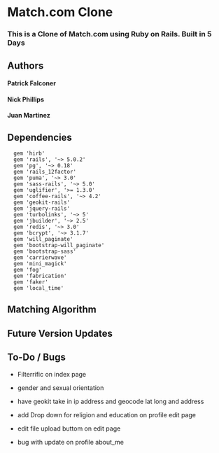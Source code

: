 # Match.com Clone
### This is a Clone of Match.com using Ruby on Rails. Built in 5 Days

## Authors
#### Patrick Falconer
#### Nick Phillips
#### Juan Martinez

## Dependencies
  ```
    gem 'hirb'
    gem 'rails', '~> 5.0.2'
    gem 'pg', '~> 0.18'
    gem 'rails_12factor'
    gem 'puma', '~> 3.0'
    gem 'sass-rails', '~> 5.0'
    gem 'uglifier', '>= 1.3.0'
    gem 'coffee-rails', '~> 4.2'
    gem 'geokit-rails'
    gem 'jquery-rails'
    gem 'turbolinks', '~> 5'
    gem 'jbuilder', '~> 2.5'
    gem 'redis', '~> 3.0'
    gem 'bcrypt', '~> 3.1.7'
    gem 'will_paginate'
    gem 'bootstrap-will_paginate'
    gem 'bootstrap-sass'
    gem 'carrierwave'
    gem 'mini_magick'
    gem 'fog'
    gem 'fabrication'
    gem 'faker'
    gem 'local_time'
  ```
## Matching Algorithm

## Future Version Updates

## To-Do / Bugs
  * Filterrific on index page
  * gender and sexual orientation




  * have geokit take in ip address and geocode lat long and address
  * add Drop down for religion and education on profile edit page
  * edit file upload buttom on edit page
  * bug with update on profile about_me


